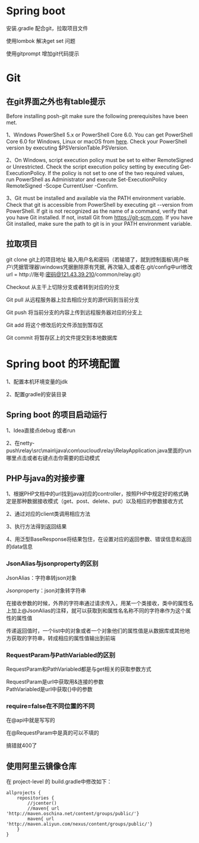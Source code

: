 # Spring boot
安装.gradle 配合git，拉取项目文件  

使用lombok 解决get set 问题  

使用gitprompt 增加git代码提示
# Git
## 在git界面之外也有table提示
Before installing posh-git make sure the following prerequisites have been met.

1、Windows PowerShell 5.x or PowerShell Core 6.0. You can get PowerShell Core 6.0 for Windows, Linux or macOS from [here](https://github.com/PowerShell/PowerShell#get-powershell). Check your PowerShell version by executing $PSVersionTable.PSVersion.

2、On Windows, script execution policy must be set to either RemoteSigned or Unrestricted. Check the script execution policy setting by executing Get-ExecutionPolicy. If the policy is not set to one of the two required values, run PowerShell as Administrator and execute Set-ExecutionPolicy RemoteSigned -Scope CurrentUser -Confirm.

3、Git must be installed and available via the PATH environment variable. Check that git is accessible from PowerShell by executing git --version from PowerShell. If git is not recognized as the name of a command, verify that you have Git installed. If not, install Git from https://git-scm.com. If you have Git installed, make sure the path to git is in your PATH environment variable.

## 拉取项目
git clone git上的项目地址
输入用户名和密码（若输错了，就到控制面板\用户帐户\凭据管理器\windows凭据删除原有凭据, 
再次输入,或者在.git/config中url修改
url = http://账号:密码@121.43.39.210/common/relay.git）  

Checkout 从主干上切除分支或者转到对应的分支  

Git pull 从远程服务器上拉去相应分支的源代码到当前分支  

Git push 将当前分支的内容上传到远程服务器对应的分支上 

Git add 将这个修改后的文件添加到暂存区  

Git commit 将暂存区上的文件提交到本地数据库

# Spring boot 的环境配置
1、配置本机环境变量的jdk  

2、配置gradle的安装目录
## Spring boot 的项目启动运行  

1、Idea直接点debug 或者run  

2、在netty-push\relay\src\main\java\com\oucloud\relay\RelayApplication.java里面的run哪里点击或者右键点击你需要的启动模式  

## PHP与java的对接步骤
1、根据PHP文档中的url找到java对应的controller，按照PHP中规定好的格式确定是那种数据接收模式（get、post、delete、put）以及相应的参数接收方式  

2、通过对应的client类调用相应方法  

3、执行方法得到返回结果  

4、用泛型BaseResponse将结果包住，在设置对应的返回参数、错误信息和返回的data信息  

### JsonAlias与jsonproperty的区别
JsonAlias：字符串转json对象  

Jsonproperty：json对象转字符串  

在接收参数的时候，外界的字符串通过请求传入，用某一个类接收，类中的属性名上加上@JsonAlias的注释，就可以获取到和属性名名称不同的字符串作为这个属性的属性值  
  
传递返回值时，一个list中的对象或者一个对象他们的属性值是从数据库或其他地方获取的字符串，转成相应的属性值输出到前端  
### RequestParam与PathVariabled的区别

RequestParam和PathVariabled都是与get相关的获取参数方式  

RequestParam是url中获取用&连接的参数  
PathVariabled是url中获取{}中的参数

### require=false在不同位置的不同
在@api中就是写写的  

在@RequestParam中是真的可以不填的  

搞错就400了

## 使用阿里云镜像仓库
在 project-level 的 build.gradle中修改如下：
```
allprojects {   
    repositories {  
        //jcenter()
        //maven{ url 'http://maven.oschina.net/content/groups/public/'}
        maven{ url 'http://maven.aliyun.com/nexus/content/groups/public/'}
    }
}  
```


